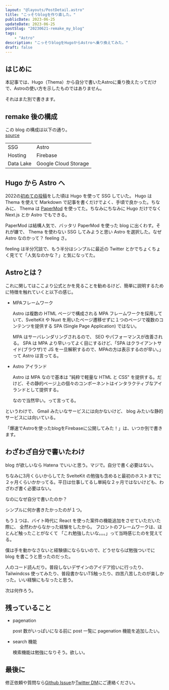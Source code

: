 ```yaml
---
layout: "@layouts/PostDetail.astro"
title: "こっそりblogを作り直した。"
publicDate: 2023-06-25
updateDate: 2023-06-25
postSlug: "20230621-remake_my_blog"
tags:
    - "Astro"
description: "こっそりblogをHugoからAstroへ乗り換えてみた。"
draft: false
---
```


## はじめに

本記事では、Hugo（Thema）から自分で書いたAstroに乗り換えたってだけで、Astroの使い方を示したものではありません。

それはまた別で書きます。

## remake 後の構成

この blog の構成は以下の通り。  
[source](https://github.com/marogosteen/marogosteen-pages)

|||
|-|-|
|SSG|Astro|
|Hosting|Firebase|
|Data Lake|Google Cloud Storage|

## Hugo から Astro へ

2022の[初めての投稿](https://marogosteen-pages.web.app/posts/20221007-hello-world/)をした頃は Hugo を使って SSG していた。
Hugo は Thema を使えて Markdown で記事を書くだけでよく、手頃で良かった。ちなみに、 Thema は [PaperMod](https://adityatelange.github.io/hugo-PaperMod/) を使ってた。ちなみにちなみに Hugo だけでなく Next.js とか Astro でもできる。

PaperMod は結構人気で、バッタリ PaperMod を使った blog に出くわす。それが嫌で、 Thema を使わない SSG してみようと思い Astro を選択した。なぜ Astro なのかって？ feeling さ。

feeling は半分冗談で、もう半分はシンプルに最近の Twitter とかでちょくちょく見てて「人気なのかな？」と気になってた。

## Astroとは？

これに関してはここより公式とかを見ることを勧めるけど、簡単に説明するために特徴を触れていくと以下の感じ。

- MPAフレームワーク

    Astro は複数の HTML ページで構成される MPA フレームワークを採用していて、SvelteKit や Nuxt を用いたページ遷移せずに１つのページで複数のコンテンツを提供する SPA (Single Page Application) ではない。

    MPA はサーバレンダリングされるので、 SEO やパフォーマンスが改善される。 SPA は MPA より早いってよく目にするけど、「SPA はクライアントサイド(ブラウザ)で JS を一旦解釈するので、MPAの方は表示するのが早い。」って Astro は言ってる。

- Astro アイランド

    Astro は MPA なので基本は "純粋で軽量な HTML と CSS" を提供する。だけど、その静的ページ上の個々のコンポーネントはインタラクティブなアイランドとして提供する。

    なので当然早い。って言ってる。

というわけで、 Gmail みたいなサービスには向かないけど、 blog みたいな静的サービスには向いている。

「爆速でAstroを使ったblogをFirebaseに公開してみた！」は、いつか別で書きます。

## わざわざ自分で書いたわけ

blog が欲しいなら Hatena でいいと思う。マジで。自分で書く必要はない。

ちなみに3月くらいからしてた SvelteKit の勉強も含めると最初のホストまでに２ヶ月くらいかかってる。平日は仕事してるし単純な２ヶ月ではないけども、わざわざ書く必要はない。

なのになぜ自分で書いたのか？

シンプルに何か書きたかったのが１つ。

もう１つは、バイト時代に React を使った案件の機能追加をさせていただいた際に、
全然わからなかった経験をしたから。
フロントのフレームワークは、ほとんど触ったことがなくて
「これ勉強したいな。。。」って当時感じたのを覚えてる。

僕は手を動かなさないと経験値にならないので、どうせならば勉強ついでに blog を書こうと思ったのだった。

人のコード読んだり。普段しないデザインのアイデア拾いに行ったり、 Tailwindcss 使ってみたり、普段書かないTS触ったり、四苦八苦したのが楽しかった。いい経験にもなったと思う。

次は何作ろう。

## 残っていること

- pagenation

    post 数がいっぱいになる前に post 一覧に pagenation 機能を追加したい。

- search 機能

    検索機能は勉強になりそう。欲しい。

## 最後に

修正依頼や質問なら[Github Issue](https://github.com/marogosteen/marogosteen-pages/issues)か[Twitter DM](https://twitter.com/marogosteen)にご連絡ください。
